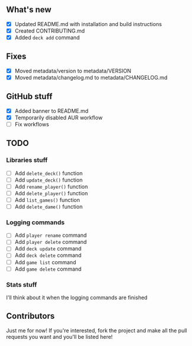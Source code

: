 ## What's new
- [x] Updated README.md with installation and build instructions
- [x] Created CONTRIBUTING.md
- [x] Added `deck add` command
## Fixes
- [x] Moved metadata/version to metadata/VERSION
- [x] Moved metadata/changelog.md to metadata/CHANGELOG.md
## GitHub stuff
- [x] Added banner to README.md
- [x] Temporarily disabled AUR workflow
- [ ] Fix workflows
## TODO
### Libraries stuff
- [ ] Add `delete_deck()` function
- [ ] Add `update_deck()` function
- [ ] Add `rename_player()` function
- [ ] Add `delete_player()` function
- [ ] Add `list_games()` function
- [ ] Add `delete_dame()` function
### Logging commands
- [ ] Add `player rename` command
- [ ] Add `player delete` command
- [ ] Add `deck update` command
- [ ] Add `deck delete` command
- [ ] Add `game list` command
- [ ] Add `game delete` command
### Stats stuff
I'll think about it when the logging commands are finished

## Contributors
Just me for now! If you're interested, fork the project and make all the pull requests you want and you'll be listed here!
